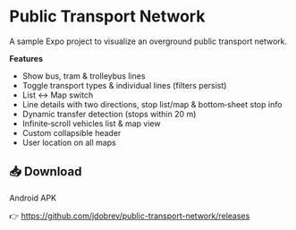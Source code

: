 # Public Transport Network

A sample Expo project to visualize an overground public transport network.

**Features**

- Show bus, tram & trolleybus lines
- Toggle transport types & individual lines (filters persist)
- List ↔ Map switch
- Line details with two directions, stop list/map & bottom‑sheet stop info
- Dynamic transfer detection (stops within 20 m)
- Infinite‑scroll vehicles list & map view
- Custom collapsible header
- User location on all maps

## 📥 Download

Android APK

👉 https://github.com/jdobrev/public-transport-network/releases
